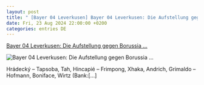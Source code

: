 ```yaml
---
layout: post
title: " [Bayer 04 Leverkusen] Bayer 04 Leverkusen: Die Aufstellung gegen Borussia ..."
date: Fri, 23 Aug 2024 22:00:00 +0200
categories: entries DE
---
```

[Bayer 04 Leverkusen: Die Aufstellung gegen Borussia ...](https://www.ligainsider.de/bayer-04-leverkusen/4/bayer-04-leverkusen-die-aufstellung-gegen-borussia-moenchengladbach-ist-da-362354/)

![Bayer 04 Leverkusen: Die Aufstellung gegen Borussia ...](https://cdn.ligainsider.de/images/article/team/big/bayer-04-leverkusen-wappen.jpg)

Hrádecký – Tapsoba, Tah, Hincapié – Frimpong, Xhaka, Andrich, Grimaldo – Hofmann, Boniface, Wirtz (Bank:[…]

